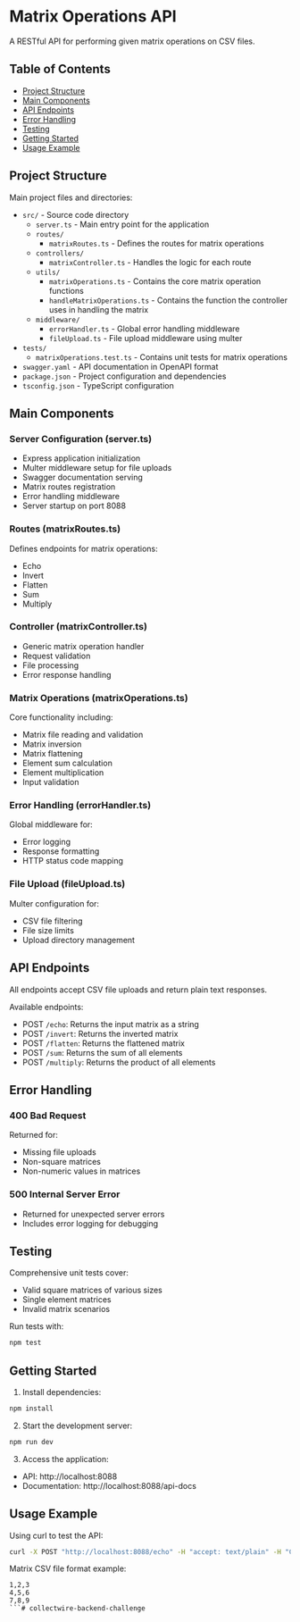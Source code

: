 # Matrix Operations API

A RESTful API for performing given matrix operations on CSV files.

## Table of Contents
- [Project Structure](#project-structure)
- [Main Components](#main-components)
- [API Endpoints](#api-endpoints)
- [Error Handling](#error-handling)
- [Testing](#testing)
- [Getting Started](#getting-started)
- [Usage Example](#usage-example)

## Project Structure

Main project files and directories:
- `src/` - Source code directory
  - `server.ts` - Main entry point for the application
  - `routes/`
    - `matrixRoutes.ts` - Defines the routes for matrix operations
  - `controllers/`
    - `matrixController.ts` - Handles the logic for each route
  - `utils/`
    - `matrixOperations.ts` - Contains the core matrix operation functions
    - `handleMatrixOperations.ts` - Contains the function the controller uses in handling the matrix
  - `middleware/`
    - `errorHandler.ts` - Global error handling middleware
    - `fileUpload.ts` - File upload middleware using multer
- `tests/`
  - `matrixOperations.test.ts` - Contains unit tests for matrix operations
- `swagger.yaml` - API documentation in OpenAPI format
- `package.json` - Project configuration and dependencies
- `tsconfig.json` - TypeScript configuration

## Main Components

### Server Configuration (server.ts)
- Express application initialization
- Multer middleware setup for file uploads
- Swagger documentation serving
- Matrix routes registration
- Error handling middleware
- Server startup on port 8088

### Routes (matrixRoutes.ts)
Defines endpoints for matrix operations:
- Echo
- Invert
- Flatten
- Sum
- Multiply

### Controller (matrixController.ts)
- Generic matrix operation handler
- Request validation
- File processing
- Error response handling

### Matrix Operations (matrixOperations.ts)
Core functionality including:
- Matrix file reading and validation
- Matrix inversion
- Matrix flattening
- Element sum calculation
- Element multiplication
- Input validation

### Error Handling (errorHandler.ts)
Global middleware for:
- Error logging
- Response formatting
- HTTP status code mapping

### File Upload (fileUpload.ts)
Multer configuration for:
- CSV file filtering
- File size limits
- Upload directory management

## API Endpoints

All endpoints accept CSV file uploads and return plain text responses.

Available endpoints:
- POST `/echo`: Returns the input matrix as a string
- POST `/invert`: Returns the inverted matrix
- POST `/flatten`: Returns the flattened matrix
- POST `/sum`: Returns the sum of all elements
- POST `/multiply`: Returns the product of all elements

## Error Handling

### 400 Bad Request
Returned for:
- Missing file uploads
- Non-square matrices
- Non-numeric values in matrices

### 500 Internal Server Error
- Returned for unexpected server errors
- Includes error logging for debugging

## Testing

Comprehensive unit tests cover:
- Valid square matrices of various sizes
- Single element matrices
- Invalid matrix scenarios

Run tests with:
```bash
npm test
```

## Getting Started

1. Install dependencies:
```bash
npm install
```

2. Start the development server:
```bash
npm run dev
```

3. Access the application:
- API: http://localhost:8088
- Documentation: http://localhost:8088/api-docs

## Usage Example

Using curl to test the API:

```bash
curl -X POST "http://localhost:8088/echo" -H "accept: text/plain" -H "Content-Type: multipart/form-data" -F "file=@/path/to/matrix.csv
```

Matrix CSV file format example:
```csv
1,2,3
4,5,6
7,8,9
```#   c o l l e c t w i r e - b a c k e n d - c h a l l e n g e  
 